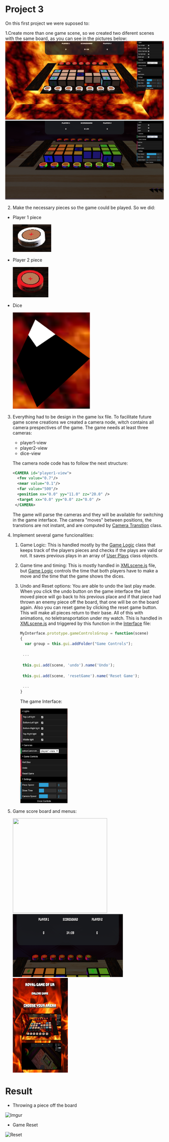 # Project 3

On this first project we were suposed to:

1.Create more than one game scene, so we created two diferent scenes with the same board, as you can see in the pictures below:
![gameScene1]
![gameScene2]

2. Make the necessary pieces so the game could be played. So we did:
  * Player 1 piece
  
    ![player1PieceImage]
  
  * Player 2 piece
  
    ![player2PieceImage]
  
  * Dice
  
    ![DiceImage]

3. Everything had to be design in the game lsx file. To facilitate future game scene creations we created a camera node, witch contains all camera prespectives of the game. The game needs at least three cameras:
   * player1-view
   * player2-view
   * dice-view
   
   The camera node code has to follow the next structure:
   ```xml
   <CAMERA id="player1-view">
     <fov value="0.7"/>
     <near value="0.1"/>
     <far value="500"/>
     <position xx="0.0" yy="11.0" zz="20.0" />
     <target xx="0.0" yy="0.0" zz="0.0" />
    </CAMERA>
   ```
   The game will parse the cameras and they will be available for switching in the game interface. The camera "moves" between positions, the transtions are not instant, and are computed by [Camera Transtion](./GameLogic/CameraTransition.js) class.

4. Implement several game funcionalities: 
   1. Game Logic:
       This is handled mostly by the [Game Logic](./GameLogic/gamelogic.js) class that keeps track of the players pieces and checks if         the plays are valid or not. It saves previous plays in an array of [User Plays](./GameLogic/userPlay.js) class objects.
   2. Game time and timing:
       This is mostly handled in [XMLscene.js](./Parser/XMLscene.js) file, but [Game Logic](./GameLogic/gamelogic.js) controls the time       that both players have to make a move and the time that the game shows the dices.
   3. Undo and Reset options: 
       You are able to undo the last play made. When you click the undo button on the game interface the last moved piece will go back         to his previous place and if that piece had thrown an enemy piece off the board, that one will be on the board again. Also you can       reset game by clicking the reset game button. This will make all pieces return to their base. All of this with animations, no           teletransportation under my watch. This is handled in [XMLscene.js](./Parser/XMLscene.js) and triggered by this function in the         [Interface](./Parser/MyInterface.js) file:
       
      ```javascript
      MyInterface.prototype.gameControlsGroup = function(scene)
      {
        var group = this.gui.addFolder("Game Controls");

       ...

       this.gui.add(scene, 'undo').name('Undo');
     
       this.gui.add(scene, 'resetGame').name('Reset Game');

       ...
      }
      ```
      The game Interface:
   
      <img src="./Media/interface.png" width="150" height="300" />
  4. Game score board and menus:
      
      <img src="./Media/mainmenu.png" width="300" height="300" /> <img src="./Media/scoreboard.png" width="350" height="200" /> <img src="./Media/choosearena.png" width="175" height="300" />
   
# Result
 * Throwing a piece off the board
 
 ![Imgur](https://i.imgur.com/785ikBP.gif)
 
 * Game Reset
 
 ![Reset](./Media/ezgif.com-video-to-gif.gif)



[gameScene1]: ./Media/Game_Scene_1.png
[gameScene2]: ./Media/Game_Scene_2.png
[player1PieceImage]: ./Media/Player_One_Piece.png
[player2PieceImage]: ./Media/Player_Two_Piece.png
[DiceImage]: ./Media/Dice.png


